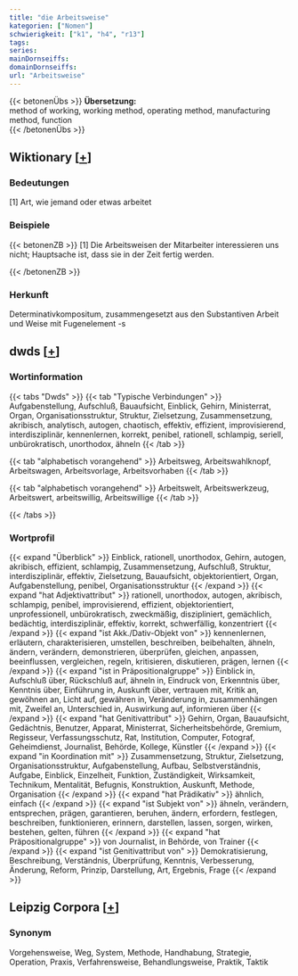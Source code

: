 ```yaml
---
title: "die Arbeitsweise"
kategorien: ["Nomen"]
schwierigkeit: ["k1", "h4", "r13"]
tags:
series:
mainDornseiffs:
domainDornseiffs:
url: "Arbeitsweise"
---
```


{{< betonenÜbs >}}
**Übersetzung:**  
method of working, working method, operating method, manufacturing method, function  
{{< /betonenÜbs >}}

## Wiktionary [[+](https://de.wiktionary.org/wiki/Arbeitsweise)]

### Bedeutungen
[1] Art, wie jemand oder etwas arbeitet  

### Beispiele
{{< betonenZB >}}
[1] Die Arbeitsweisen der Mitarbeiter interessieren uns nicht; Hauptsache ist, dass sie in der Zeit fertig werden.  

{{< /betonenZB >}}
### Herkunft
Determinativkompositum, zusammengesetzt aus den Substantiven Arbeit und Weise mit Fugenelement -s  



## dwds [[+](https://www.dwds.de/wb/Arbeitsweise)]

### Wortinformation
{{< tabs "Dwds" >}}
{{< tab "Typische Verbindungen" >}}
Aufgabenstellung, Aufschluß, Bauaufsicht, Einblick, Gehirn, Ministerrat, Organ, Organisationsstruktur, Struktur, Zielsetzung, Zusammensetzung, akribisch, analytisch, autogen, chaotisch, effektiv, effizient, improvisierend, interdisziplinär, kennenlernen, korrekt, penibel, rationell, schlampig, seriell, unbürokratisch, unorthodox, ähneln
{{< /tab >}}

{{< tab "alphabetisch vorangehend" >}}
Arbeitsweg, Arbeitswahlknopf, Arbeitswagen, Arbeitsvorlage, Arbeitsvorhaben
{{< /tab >}}

{{< tab "alphabetisch vorangehend" >}}
Arbeitswelt, Arbeitswerkzeug, Arbeitswert, arbeitswillig, Arbeitswillige
{{< /tab >}}

{{< /tabs >}}

### Wortprofil
{{< expand "Überblick" >}} Einblick, rationell, unorthodox, Gehirn, autogen, akribisch, effizient, schlampig, Zusammensetzung, Aufschluß, Struktur, interdisziplinär, effektiv, Zielsetzung, Bauaufsicht, objektorientiert, Organ, Aufgabenstellung, penibel, Organisationsstruktur {{< /expand >}}
{{< expand "hat Adjektivattribut" >}} rationell, unorthodox, autogen, akribisch, schlampig, penibel, improvisierend, effizient, objektorientiert, unprofessionell, unbürokratisch, zweckmäßig, diszipliniert, gemächlich, bedächtig, interdisziplinär, effektiv, korrekt, schwerfällig, konzentriert {{< /expand >}}
{{< expand "ist Akk./Dativ-Objekt von" >}} kennenlernen, erläutern, charakterisieren, umstellen, beschreiben, beibehalten, ähneln, ändern, verändern, demonstrieren, überprüfen, gleichen, anpassen, beeinflussen, vergleichen, regeln, kritisieren, diskutieren, prägen, lernen {{< /expand >}}
{{< expand "ist in Präpositionalgruppe" >}} Einblick in, Aufschluß über, Rückschluß auf, ähneln in, Eindruck von, Erkenntnis über, Kenntnis über, Einführung in, Auskunft über, vertrauen mit, Kritik an, gewöhnen an, Licht auf, gewähren in, Veränderung in, zusammenhängen mit, Zweifel an, Unterschied in, Auswirkung auf, informieren über {{< /expand >}}
{{< expand "hat Genitivattribut" >}} Gehirn, Organ, Bauaufsicht, Gedächtnis, Benutzer, Apparat, Ministerrat, Sicherheitsbehörde, Gremium, Regisseur, Verfassungsschutz, Rat, Institution, Computer, Fotograf, Geheimdienst, Journalist, Behörde, Kollege, Künstler {{< /expand >}}
{{< expand "in Koordination mit" >}} Zusammensetzung, Struktur, Zielsetzung, Organisationsstruktur, Aufgabenstellung, Aufbau, Selbstverständnis, Aufgabe, Einblick, Einzelheit, Funktion, Zuständigkeit, Wirksamkeit, Technikum, Mentalität, Befugnis, Konstruktion, Auskunft, Methode, Organisation {{< /expand >}}
{{< expand "hat Prädikativ" >}} ähnlich, einfach {{< /expand >}}
{{< expand "ist Subjekt von" >}} ähneln, verändern, entsprechen, prägen, garantieren, beruhen, ändern, erfordern, festlegen, beschreiben, funktionieren, erinnern, darstellen, lassen, sorgen, wirken, bestehen, gelten, führen {{< /expand >}}
{{< expand "hat Präpositionalgruppe" >}} von Journalist, in Behörde, von Trainer {{< /expand >}}
{{< expand "ist Genitivattribut von" >}} Demokratisierung, Beschreibung, Verständnis, Überprüfung, Kenntnis, Verbesserung, Änderung, Reform, Prinzip, Darstellung, Art, Ergebnis, Frage {{< /expand >}}

## Leipzig Corpora [[+](https://corpora.uni-leipzig.de/en/res?word=Arbeitsweise&corpusId=deu_newscrawl-public_2018)]


### Synonym
Vorgehensweise, Weg, System, Methode, Handhabung, Strategie, Operation, Praxis, Verfahrensweise, Behandlungsweise, Praktik, Taktik

